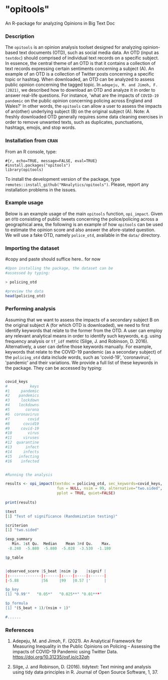 # "opitools"

An R-package for analyzing Opinions in Big Text Doc

### Description

The `opitools` is an opinion analysis toolset designed for analyzing opinion-based text documents (OTD), such as social media data. An OTD (input as `textdoc`) should comprised of individual text records on a specific subject. In essence, the central theme of an OTD is that it contains a collection of text records expressing certain sentiments concerning a subject (A). An example of an OTD is a collection of Twitter posts concerning a specific topic or hashtag. When downloaded, an OTD can be analyzed to assess public opinion concerning the tagged topic. In `adepeju, M. and Jimoh, F. (2021)`, we described how to download an OTD and analyze it in order to answer real-life questions. For instance, 'what are the impacts of `COVID-19 pandemic` on the public opinion concerning policing across England and Wales?' In other words, the `opitools` can allow a user to assess the impacts of an(other) underlying subject (B) on the original subject (A). Note: A freshly downloaded OTD generally requires some data cleaning exercises in order to remove unwanted texts, such as duplicates, punctuations, hashtags, emojis, and stop words.

### Installation from `CRAN`

From an R console, type:

```{r}
#{r, echo=TRUE, message=FALSE, eval=TRUE}
#install.packages("opitools")
library(opitools)

```

To install the development version of the package, type
`remotes::install_github("MAnalytics/opitools")`. Please, report any
installation problems in the issues.

### Example usage

Below is an example usage of the main `opitools` function, `opi_impact`. Given an `OTD` consisting of public tweets concerning the police/policing across a geographical area, the following is an example of how `opitools` can be used to estimate the opinion score and also answer the afore-stated question. We will use a fake OTD, namely `police_otd`, available in the `data/` directory.

### Importing the dataset





#copy and paste should suffice here.. for now




```r
#Upon installing the package, the dataset can be 
#assessed by typing:

> policing_otd

#preview the data
head(policing_otd)

```

### Performing analysis

Assuming that we want to assess the impacts of a secondary subject B on the original subject A (for which OTD is downloaded), we need to first identify keywords that relate to the former from the OTD. A user can employ any relevant analytical means in order to identify such keywords, e.g. using frequency analysis or `tf_idf` metric (Silge, J. and Robinson, D. 2016). Alternatively, a user can define those keywords manually. For example, keywords that relate to the COVID-19 pandemic (as a secondary subject) of the `policing_otd` data include words, such as 'covid-19', 'coronavirus', 'pandemic' and their variations. We provide a full list of these keywords in the package. They can be accessed by typing:

```r

covid_keys 
#          keys
#1     pandemic
#2    pandemics
#3     lockdown
#4    lockdowns
#5       corona
#6  coronavirus
#7        covid
#8      covid19
#9     covid-19
#10       virus
#11     viruses
#12  quarantine
#13      infect
#14     infects
#15   infecting
#16    infected

```

```r

#Running the analysis

results <- opi_impact(textdoc = policing_otd, sec_keywords=covid_keys, metric = 1,
                       fun = NULL, nsim = 99, alternative="two.sided",
                       pplot = TRUE, quiet=FALSE)
                       
print(results)

$test
[1] "Test of significance (Randomization testing)"

$criterion
[1] "two.sided"

$exp_summary
   Min. 1st Qu.  Median    Mean 3rd Qu.    Max. 
 -8.240  -5.880  -5.880  -5.028  -3.530  -1.180 

$p_table


|observed_score |S_beat |nsim |p    |signif |
|:--------------|:------|:----|:----|:------|
|-5.88          |56     |99   |0.57 |'      |

$p_key
[1] "0.99'"   "0.05*"   "0.025**" "0.01***"

$p_formula
[1] "(S_beat + 1)/(nsim + 1)"

#......


```

### References
1. Adepeju, M. and Jimoh, F. (2021). An Analytical Framework for Measuring Inequality in the Public Opinions on Policing – Assessing the impacts of COVID-19 Pandemic using Twitter Data. https://doi.org/10.31235/osf.io/c32qh


2. Silge, J. and Robinson, D. (2016). tidytext: Text mining and analysis using tidy data principles in R. Journal of Open Source Software, 1, 37.
